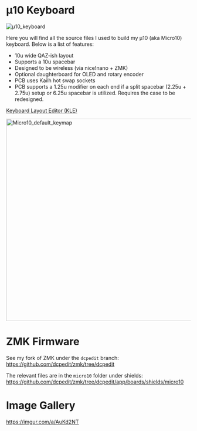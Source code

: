 # µ10 Keyboard

![µ10_keyboard](https://user-images.githubusercontent.com/800930/168409768-f59eebf5-3d8f-4886-aac2-d2045f0f248f.JPG)

Here you will find all the source files I used to build my µ10 (aka Micro10) keyboard.  Below is a list of features:

* 10u wide QAZ-ish layout
* Supports a 10u spacebar
* Designed to be wireless (via nice!nano + ZMK)
* Optional daughterboard for OLED and rotary encoder
* PCB uses Kailh hot swap sockets
* PCB supports a 1.25u modifier on each end if a split spacebar (2.25u + 2.75u) setup or 6.25u spacebar is utilized.  Requires the case to be redesigned.

[Keyboard Layout Editor (KLE)](http://www.keyboard-layout-editor.com/#/gists/2a9c0bfd3bc5586766325f682a7adc31)

<img width="551" alt="Micro10_default_keymap" src="https://user-images.githubusercontent.com/800930/168410217-aa84e700-590b-47c6-ab6a-d3187b8ccb65.png">

# ZMK Firmware

See my fork of ZMK under the `dcpedit` branch: https://github.com/dcpedit/zmk/tree/dcpedit

The relevant files are in the `micro10` folder under shields: https://github.com/dcpedit/zmk/tree/dcpedit/app/boards/shields/micro10

# Image Gallery
https://imgur.com/a/AuKd2NT
